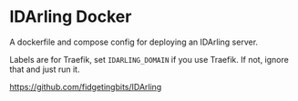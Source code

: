 # IDArling Docker

A dockerfile and compose config for deploying an IDArling server.

Labels are for Traefik, set `IDARLING_DOMAIN` if you use Traefik. If not, ignore
that and just run it.

https://github.com/fidgetingbits/IDArling
